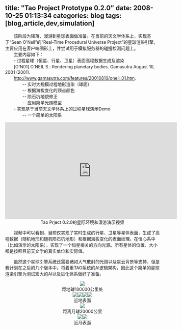 title: "Tao Project Prototype 0.2.0"
date: 2008-10-25 01:13:34
categories: blog
tags: [blog,article,dev,simulation]
---    
　　该阶段为降落、漫游到星球表面做准备。在当前的天文学体系上，实现基于“Sean O'Neil”的“Real-Time Procedural Universe Project”的星球渲染引擎，主要应用在客户端图形上，并尝试用于模拟服务器的碰撞检测问题上。  
　　主要内容如下：  
　　- 过程星球（恒星、行星、卫星）表面高程数据生成及渲染  
　　[O'N01] O'NEIL S.: Rendering planetary bodies. Gamasutra August 10, 2001 (2001).  
　　http://www.gamasutra.com/features/20010810/oneil_01.htm.  
　　　　-- 实时大规模过程地形渲染（球面）  
　　　　-- 根据海拔变化的顶点颜色  
　　　　-- 陨石坑地貌修正  
　　　　-- 应用简单光照模型  
　　- 实现基于当前天文学体系上的过程星球演示Demo  
　　　　-- 一个简单的太阳系  
<center><iframe width="560" height="315" src="http://www.youtube.com/embed/yL_QeM0VAPY" frameborder="0" allowfullscreen></iframe></center>
<div style="text-align:center;">Tao Prject 0.2.0的星际环境和漫游演示视频</div>    
<!--more-->  

　　视频中可以看到，目前仅实现了实时生成的行星、卫星等星体表面，生成了高程数据（随机地形和随机陨石坑地形）和根据海拔变化的表面纹理。在恒心系中（比如演示的太阳系），实现了一个恒星相关的方向光源。所有星体的位置、大小都是按照目前天文学的真实单位和实际值。  
  
　　虽然这个星球引擎系统还需要诸如大气散射的光照以及星云背景等支持，但是我计划在之后的几个版本中，将着重TAO系统的AI逻辑架构，因此这个简单的星球渲染引擎为测试宏大的AI以及进化体系做好了准备。

<div style="text-align:center;"><img src="/images/universe002.jpg" style="vertical-align:middle;"/></div>  
<div style="text-align:center;">距地球100000公里处</div>    

<div style="text-align:center;"><img src="/images/universe003.jpg" style="vertical-align:middle;"/><img src="/images/universe004.jpg" style="vertical-align:middle;"/><img src="/images/universe005.jpg" style="vertical-align:middle;"/><img src="/images/universe006.jpg" style="vertical-align:middle;"/></div>  
<div style="text-align:center;">近地表面</div>      
  
<div style="text-align:center;"><img src="/images/universe007_moon_20000.jpg" style="vertical-align:middle;"/></div>  
<div style="text-align:center;">距离月球20000公里</div>      
  
<div style="text-align:center;"><img src="/images/universe008.jpg" style="vertical-align:middle;"/><img src="/images/universe009.jpg" style="vertical-align:middle;"/></div>  
<div style="text-align:center;">近月表面</div>    